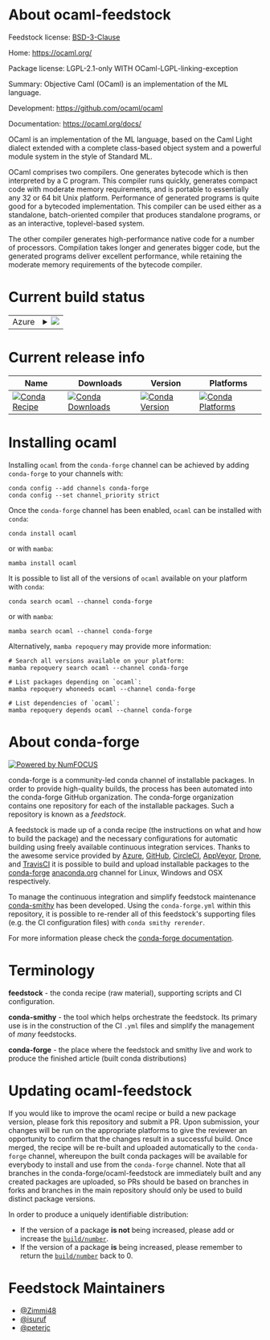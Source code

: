 About ocaml-feedstock
=====================

Feedstock license: [BSD-3-Clause](https://github.com/conda-forge/ocaml-feedstock/blob/main/LICENSE.txt)

Home: https://ocaml.org/

Package license: LGPL-2.1-only WITH OCaml-LGPL-linking-exception

Summary: Objective Caml (OCaml) is an implementation of the ML language.

Development: https://github.com/ocaml/ocaml

Documentation: https://ocaml.org/docs/

OCaml is an implementation of the ML language, based on the Caml Light
dialect extended with a complete class-based object system and a powerful
module system in the style of Standard ML.

OCaml comprises two compilers. One generates bytecode which is then
interpreted by a C program. This compiler runs quickly, generates compact
code with moderate memory requirements, and is portable to essentially any
32 or 64 bit Unix platform. Performance of generated programs is quite good
for a bytecoded implementation.  This compiler can be used either as a
standalone, batch-oriented compiler that produces standalone programs, or as
an interactive, toplevel-based system.

The other compiler generates high-performance native code for a number of
processors. Compilation takes longer and generates bigger code, but the
generated programs deliver excellent performance, while retaining the
moderate memory requirements of the bytecode compiler.


Current build status
====================


<table>
    
  <tr>
    <td>Azure</td>
    <td>
      <details>
        <summary>
          <a href="https://dev.azure.com/conda-forge/feedstock-builds/_build/latest?definitionId=4652&branchName=main">
            <img src="https://dev.azure.com/conda-forge/feedstock-builds/_apis/build/status/ocaml-feedstock?branchName=main">
          </a>
        </summary>
        <table>
          <thead><tr><th>Variant</th><th>Status</th></tr></thead>
          <tbody><tr>
              <td>linux_64</td>
              <td>
                <a href="https://dev.azure.com/conda-forge/feedstock-builds/_build/latest?definitionId=4652&branchName=main">
                  <img src="https://dev.azure.com/conda-forge/feedstock-builds/_apis/build/status/ocaml-feedstock?branchName=main&jobName=linux&configuration=linux%20linux_64_" alt="variant">
                </a>
              </td>
            </tr><tr>
              <td>linux_aarch64</td>
              <td>
                <a href="https://dev.azure.com/conda-forge/feedstock-builds/_build/latest?definitionId=4652&branchName=main">
                  <img src="https://dev.azure.com/conda-forge/feedstock-builds/_apis/build/status/ocaml-feedstock?branchName=main&jobName=linux&configuration=linux%20linux_aarch64_" alt="variant">
                </a>
              </td>
            </tr><tr>
              <td>linux_ppc64le</td>
              <td>
                <a href="https://dev.azure.com/conda-forge/feedstock-builds/_build/latest?definitionId=4652&branchName=main">
                  <img src="https://dev.azure.com/conda-forge/feedstock-builds/_apis/build/status/ocaml-feedstock?branchName=main&jobName=linux&configuration=linux%20linux_ppc64le_" alt="variant">
                </a>
              </td>
            </tr><tr>
              <td>osx_64</td>
              <td>
                <a href="https://dev.azure.com/conda-forge/feedstock-builds/_build/latest?definitionId=4652&branchName=main">
                  <img src="https://dev.azure.com/conda-forge/feedstock-builds/_apis/build/status/ocaml-feedstock?branchName=main&jobName=osx&configuration=osx%20osx_64_" alt="variant">
                </a>
              </td>
            </tr>
          </tbody>
        </table>
      </details>
    </td>
  </tr>
</table>

Current release info
====================

| Name | Downloads | Version | Platforms |
| --- | --- | --- | --- |
| [![Conda Recipe](https://img.shields.io/badge/recipe-ocaml-green.svg)](https://anaconda.org/conda-forge/ocaml) | [![Conda Downloads](https://img.shields.io/conda/dn/conda-forge/ocaml.svg)](https://anaconda.org/conda-forge/ocaml) | [![Conda Version](https://img.shields.io/conda/vn/conda-forge/ocaml.svg)](https://anaconda.org/conda-forge/ocaml) | [![Conda Platforms](https://img.shields.io/conda/pn/conda-forge/ocaml.svg)](https://anaconda.org/conda-forge/ocaml) |

Installing ocaml
================

Installing `ocaml` from the `conda-forge` channel can be achieved by adding `conda-forge` to your channels with:

```
conda config --add channels conda-forge
conda config --set channel_priority strict
```

Once the `conda-forge` channel has been enabled, `ocaml` can be installed with `conda`:

```
conda install ocaml
```

or with `mamba`:

```
mamba install ocaml
```

It is possible to list all of the versions of `ocaml` available on your platform with `conda`:

```
conda search ocaml --channel conda-forge
```

or with `mamba`:

```
mamba search ocaml --channel conda-forge
```

Alternatively, `mamba repoquery` may provide more information:

```
# Search all versions available on your platform:
mamba repoquery search ocaml --channel conda-forge

# List packages depending on `ocaml`:
mamba repoquery whoneeds ocaml --channel conda-forge

# List dependencies of `ocaml`:
mamba repoquery depends ocaml --channel conda-forge
```


About conda-forge
=================

[![Powered by
NumFOCUS](https://img.shields.io/badge/powered%20by-NumFOCUS-orange.svg?style=flat&colorA=E1523D&colorB=007D8A)](https://numfocus.org)

conda-forge is a community-led conda channel of installable packages.
In order to provide high-quality builds, the process has been automated into the
conda-forge GitHub organization. The conda-forge organization contains one repository
for each of the installable packages. Such a repository is known as a *feedstock*.

A feedstock is made up of a conda recipe (the instructions on what and how to build
the package) and the necessary configurations for automatic building using freely
available continuous integration services. Thanks to the awesome service provided by
[Azure](https://azure.microsoft.com/en-us/services/devops/), [GitHub](https://github.com/),
[CircleCI](https://circleci.com/), [AppVeyor](https://www.appveyor.com/),
[Drone](https://cloud.drone.io/welcome), and [TravisCI](https://travis-ci.com/)
it is possible to build and upload installable packages to the
[conda-forge](https://anaconda.org/conda-forge) [anaconda.org](https://anaconda.org/)
channel for Linux, Windows and OSX respectively.

To manage the continuous integration and simplify feedstock maintenance
[conda-smithy](https://github.com/conda-forge/conda-smithy) has been developed.
Using the ``conda-forge.yml`` within this repository, it is possible to re-render all of
this feedstock's supporting files (e.g. the CI configuration files) with ``conda smithy rerender``.

For more information please check the [conda-forge documentation](https://conda-forge.org/docs/).

Terminology
===========

**feedstock** - the conda recipe (raw material), supporting scripts and CI configuration.

**conda-smithy** - the tool which helps orchestrate the feedstock.
                   Its primary use is in the construction of the CI ``.yml`` files
                   and simplify the management of *many* feedstocks.

**conda-forge** - the place where the feedstock and smithy live and work to
                  produce the finished article (built conda distributions)


Updating ocaml-feedstock
========================

If you would like to improve the ocaml recipe or build a new
package version, please fork this repository and submit a PR. Upon submission,
your changes will be run on the appropriate platforms to give the reviewer an
opportunity to confirm that the changes result in a successful build. Once
merged, the recipe will be re-built and uploaded automatically to the
`conda-forge` channel, whereupon the built conda packages will be available for
everybody to install and use from the `conda-forge` channel.
Note that all branches in the conda-forge/ocaml-feedstock are
immediately built and any created packages are uploaded, so PRs should be based
on branches in forks and branches in the main repository should only be used to
build distinct package versions.

In order to produce a uniquely identifiable distribution:
 * If the version of a package **is not** being increased, please add or increase
   the [``build/number``](https://docs.conda.io/projects/conda-build/en/latest/resources/define-metadata.html#build-number-and-string).
 * If the version of a package **is** being increased, please remember to return
   the [``build/number``](https://docs.conda.io/projects/conda-build/en/latest/resources/define-metadata.html#build-number-and-string)
   back to 0.

Feedstock Maintainers
=====================

* [@Zimmi48](https://github.com/Zimmi48/)
* [@isuruf](https://github.com/isuruf/)
* [@peterjc](https://github.com/peterjc/)

